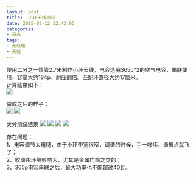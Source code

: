 ```yaml
---
layout: post
title: 	小环天线测试
date: 2015-02-12 12:43:05
categories:
- 日志
tags:
- 无线电
- 天线
---
```


使用二分之一馈管2.7米制作小环天线，电容选用365p*2的空气电容，串联使用，容量大约184p，耐压翻倍。匹配环直径大约17厘米。    
计算结果如下：        
![](http://i1328.photobucket.com/albums/w532/xwlogic/65E068079898_zps74d58a38.png)

做成之后的样子：  
![](http://i1328.photobucket.com/albums/w532/xwlogic/IMG_20150213_110148781_zps1ccebe2c.jpg)
![](http://i1328.photobucket.com/albums/w532/xwlogic/IMG_20150213_110135071_zps7b21a0ee.jpg)

天分测试结果
![](http://i1328.photobucket.com/albums/w532/xwlogic/IMG_20150213_120929103_zpsb1d66e04.jpg)
![](http://i1328.photobucket.com/albums/w532/xwlogic/IMG_20150213_120921498_zpsc15c1971.jpg)
![](http://i1328.photobucket.com/albums/w532/xwlogic/IMG_20150213_110250276_zpsbe020ebb.jpg)
![](http://i1328.photobucket.com/albums/w532/xwlogic/IMG_20150213_110257934_zpsaff555ca.jpg)

存在问题：    
1、电容调节太粗糙，由于小环带宽很窄，调谐的时候，手一哆嗦，谐振点就飞了；    
2、收周围环境影响大，尤其是金属门窗之类的；    
3、365p电容串联之后，最大功率也不能超过40瓦。    


